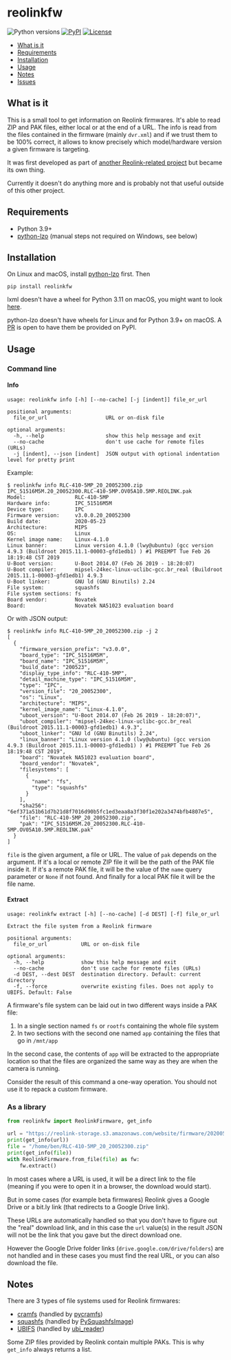 # reolinkfw

<p align="left">
<a><img alt="Python versions" src="https://img.shields.io/pypi/pyversions/reolinkfw"></a>
<a href="https://pypi.org/project/reolinkfw/"><img alt="PyPI" src="https://img.shields.io/pypi/v/reolinkfw"></a>
<!-- <a href="https://github.com/psf/black"><img alt="Code style: black" src="https://img.shields.io/badge/code%20style-black-000000.svg"></a> -->
<a href="https://github.com/AT0myks/reolink-fw/blob/main/LICENSE"><img alt="License" src="https://img.shields.io/pypi/l/reolinkfw"></a>
</p>

* [What is it](#what-is-it)
* [Requirements](#requirements)
* [Installation](#installation)
* [Usage](#usage)
* [Notes](#notes)
* [Issues](#issues)

## What is it

This is a small tool to get information on Reolink firmwares.
It's able to read ZIP and PAK files, either local or at the end of a URL.
The info is read from the files contained in the firmware (mainly `dvr.xml`) and
if we trust them to be 100% correct, it allows to know precisely which
model/hardware version a given firmware is targeting.

It was first developed as part of
[another Reolink-related project](https://github.com/AT0myks/reolink-fw-archive)
but became its own thing.

Currently it doesn't do anything more and is probably not that useful outside of
this other project.

## Requirements

- Python 3.9+
- [python-lzo](https://github.com/jd-boyd/python-lzo) (manual steps not required on Windows, see below)

## Installation

On Linux and macOS, install
[python-lzo](https://github.com/jd-boyd/python-lzo#installation) first. Then

```
pip install reolinkfw
```

lxml doesn't have a wheel for Python 3.11 on macOS, you might want to look
[here](https://lxml.de/installation.html).

python-lzo doesn't have wheels for Linux and for Python 3.9+ on macOS.
A [PR](https://github.com/jd-boyd/python-lzo/pull/75) is open to have them be
provided on PyPI.

## Usage

### Command line

#### Info

```
usage: reolinkfw info [-h] [--no-cache] [-j [indent]] file_or_url

positional arguments:
  file_or_url                   URL or on-disk file

optional arguments:
  -h, --help                    show this help message and exit
  --no-cache                    don't use cache for remote files (URLs)
  -j [indent], --json [indent]  JSON output with optional indentation level for pretty print
```

Example:

```
$ reolinkfw info RLC-410-5MP_20_20052300.zip
IPC_51516M5M.20_20052300.RLC-410-5MP.OV05A10.5MP.REOLINK.pak
Model:                RLC-410-5MP
Hardware info:        IPC_51516M5M
Device type:          IPC
Firmware version:     v3.0.0.20_20052300
Build date:           2020-05-23
Architecture:         MIPS
OS:                   Linux
Kernel image name:    Linux-4.1.0
Linux banner:         Linux version 4.1.0 (lwy@ubuntu) (gcc version 4.9.3 (Buildroot 2015.11.1-00003-gfd1edb1) ) #1 PREEMPT Tue Feb 26 18:19:48 CST 2019
U-Boot version:       U-Boot 2014.07 (Feb 26 2019 - 18:20:07)
U-Boot compiler:      mipsel-24kec-linux-uclibc-gcc.br_real (Buildroot 2015.11.1-00003-gfd1edb1) 4.9.3
U-Boot linker:        GNU ld (GNU Binutils) 2.24
File system:          squashfs
File system sections: fs
Board vendor:         Novatek
Board:                Novatek NA51023 evaluation board
```

Or with JSON output:

```
$ reolinkfw info RLC-410-5MP_20_20052300.zip -j 2
[
  {
    "firmware_version_prefix": "v3.0.0",
    "board_type": "IPC_51516M5M",
    "board_name": "IPC_51516M5M",
    "build_date": "200523",
    "display_type_info": "RLC-410-5MP",
    "detail_machine_type": "IPC_51516M5M",
    "type": "IPC",
    "version_file": "20_20052300",
    "os": "Linux",
    "architecture": "MIPS",
    "kernel_image_name": "Linux-4.1.0",
    "uboot_version": "U-Boot 2014.07 (Feb 26 2019 - 18:20:07)",
    "uboot_compiler": "mipsel-24kec-linux-uclibc-gcc.br_real (Buildroot 2015.11.1-00003-gfd1edb1) 4.9.3",
    "uboot_linker": "GNU ld (GNU Binutils) 2.24",
    "linux_banner": "Linux version 4.1.0 (lwy@ubuntu) (gcc version 4.9.3 (Buildroot 2015.11.1-00003-gfd1edb1) ) #1 PREEMPT Tue Feb 26 18:19:48 CST 2019",
    "board": "Novatek NA51023 evaluation board",
    "board_vendor": "Novatek",
    "filesystems": [
      {
        "name": "fs",
        "type": "squashfs"
      }
    ],
    "sha256": "6ef371a51b61d7b21d8f7016d90b5fc1ed3eaa8a3f30f1e202a3474bfb4807e5",
    "file": "RLC-410-5MP_20_20052300.zip",
    "pak": "IPC_51516M5M.20_20052300.RLC-410-5MP.OV05A10.5MP.REOLINK.pak"
  }
]
```

`file` is the given argument, a file or URL. The value of `pak` depends on the
argument. If it's a local or remote ZIP file it will be the path of the PAK file
inside it. If it's a remote PAK file, it will be the value of the `name` query
parameter or `None` if not found. And finally for a local PAK file it will be
the file name.

#### Extract

```
usage: reolinkfw extract [-h] [--no-cache] [-d DEST] [-f] file_or_url

Extract the file system from a Reolink firmware

positional arguments:
  file_or_url           URL or on-disk file

optional arguments:
  -h, --help            show this help message and exit
  --no-cache            don't use cache for remote files (URLs)
  -d DEST, --dest DEST  destination directory. Default: current directory
  -f, --force           overwrite existing files. Does not apply to UBIFS. Default: False
```

A firmware's file system can be laid out in two different ways inside a PAK file:
1. In a single section named `fs` or `rootfs` containing the whole file system
1. In two sections with the second one named `app` containing the files that go in `/mnt/app`

In the second case, the contents of `app` will be extracted to the appropriate
location so that the files are organized the same way as they are when the
camera is running.

Consider the result of this command a one-way operation.
You should not use it to repack a custom firmware.

### As a library

```py
from reolinkfw import ReolinkFirmware, get_info

url = "https://reolink-storage.s3.amazonaws.com/website/firmware/20200523firmware/RLC-410-5MP_20_20052300.zip"
print(get_info(url))
file = "/home/ben/RLC-410-5MP_20_20052300.zip"
print(get_info(file))
with ReolinkFirmware.from_file(file) as fw:
    fw.extract()
```

In most cases where a URL is used, it will be a direct link to the file
(meaning if you were to open it in a browser, the download would start).

But in some cases (for example beta firmwares) Reolink gives a Google Drive or
a bit.ly link (that redirects to a Google Drive link).

These URLs are automatically handled so that you don't have to figure out the
"real" download link, and in this case the `url` value(s) in the result JSON
will not be the link that you gave but the direct download one.

However the Google Drive folder links (`drive.google.com/drive/folders`) are not
handled and in these cases you must find the real URL, or you can also download
the file.

## Notes

There are 3 types of file systems used for Reolink firmwares:
- [cramfs](https://www.kernel.org/doc/html/latest/filesystems/cramfs.html) (handled by [pycramfs](https://github.com/AT0myks/pycramfs))
- [squashfs](https://www.kernel.org/doc/html/latest/filesystems/squashfs.html) (handled by [PySquashfsImage](https://github.com/matteomattei/PySquashfsImage))
- [UBIFS](https://www.kernel.org/doc/html/latest/filesystems/ubifs.html) (handled by [ubi_reader](https://github.com/jrspruitt/ubi_reader))

Some ZIP files provided by Reolink contain multiple PAKs. This is why `get_info`
always returns a list.
